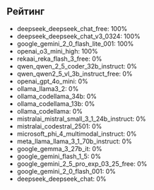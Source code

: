 ## Рейтинг

- deepseek_deepseek_chat_free: 100%
- deepseek_deepseek_chat_v3_0324: 100%
- google_gemini_2_0_flash_lite_001: 100%
- openai_o3_mini_high: 100%
- rekaai_reka_flash_3_free: 0%
- qwen_qwen_2_5_coder_32b_instruct: 0%
- qwen_qwen2_5_vl_3b_instruct_free: 0%
- openai_gpt_4o_mini: 0%
- ollama_llama3_2: 0%
- ollama_codellama_34b: 0%
- ollama_codellama_13b: 0%
- ollama_codellama: 0%
- mistralai_mistral_small_3_1_24b_instruct: 0%
- mistralai_codestral_2501: 0%
- microsoft_phi_4_multimodal_instruct: 0%
- meta_llama_llama_3_1_70b_instruct: 0%
- google_gemma_3_27b_it: 0%
- google_gemini_flash_1_5: 0%
- google_gemini_2_5_pro_exp_03_25_free: 0%
- google_gemini_2_0_flash_001: 0%
- deepseek_deepseek_chat: 0%
